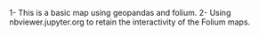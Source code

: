1- This is a basic map using geopandas and folium.
2- Using nbviewer.jupyter.org to retain the interactivity of the Folium maps. 
